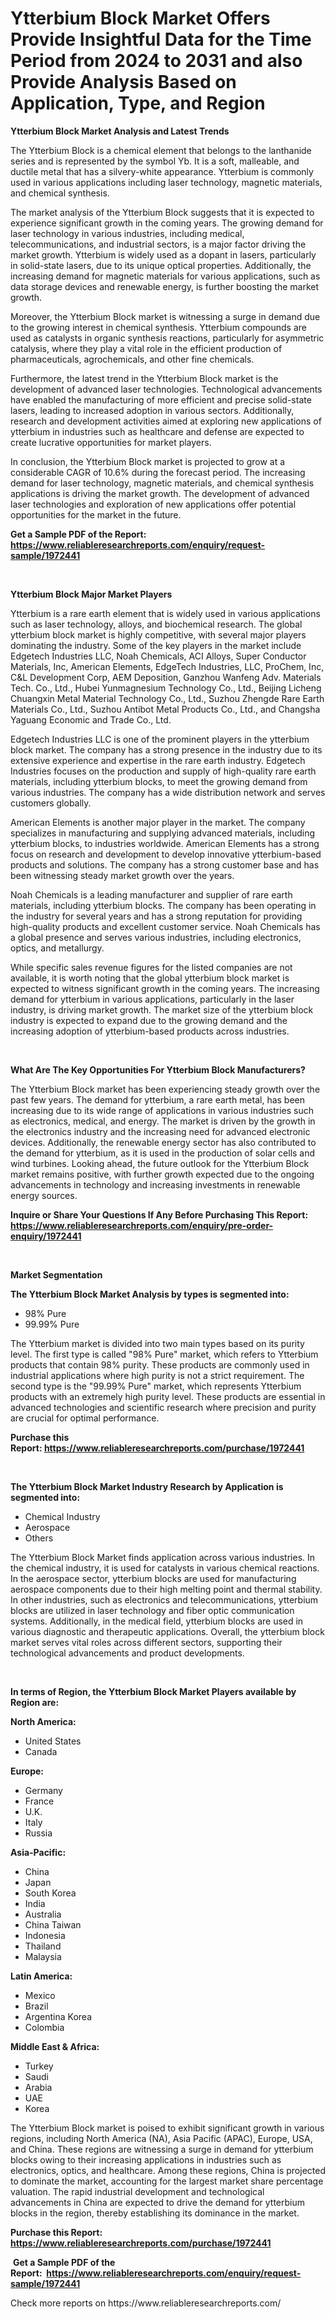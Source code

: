 <p><h1>Ytterbium Block Market Offers Provide Insightful Data for the Time Period from 2024 to 2031 and also Provide Analysis Based on Application, Type, and Region</h1></p><p><strong>Ytterbium Block Market Analysis and Latest Trends</strong></p>
<p><p>The Ytterbium Block is a chemical element that belongs to the lanthanide series and is represented by the symbol Yb. It is a soft, malleable, and ductile metal that has a silvery-white appearance. Ytterbium is commonly used in various applications including laser technology, magnetic materials, and chemical synthesis.</p><p>The market analysis of the Ytterbium Block suggests that it is expected to experience significant growth in the coming years. The growing demand for laser technology in various industries, including medical, telecommunications, and industrial sectors, is a major factor driving the market growth. Ytterbium is widely used as a dopant in lasers, particularly in solid-state lasers, due to its unique optical properties. Additionally, the increasing demand for magnetic materials for various applications, such as data storage devices and renewable energy, is further boosting the market growth.</p><p>Moreover, the Ytterbium Block market is witnessing a surge in demand due to the growing interest in chemical synthesis. Ytterbium compounds are used as catalysts in organic synthesis reactions, particularly for asymmetric catalysis, where they play a vital role in the efficient production of pharmaceuticals, agrochemicals, and other fine chemicals.</p><p>Furthermore, the latest trend in the Ytterbium Block market is the development of advanced laser technologies. Technological advancements have enabled the manufacturing of more efficient and precise solid-state lasers, leading to increased adoption in various sectors. Additionally, research and development activities aimed at exploring new applications of ytterbium in industries such as healthcare and defense are expected to create lucrative opportunities for market players.</p><p>In conclusion, the Ytterbium Block market is projected to grow at a considerable CAGR of 10.6% during the forecast period. The increasing demand for laser technology, magnetic materials, and chemical synthesis applications is driving the market growth. The development of advanced laser technologies and exploration of new applications offer potential opportunities for the market in the future.</p></p>
<p><strong>Get a Sample PDF of the Report:&nbsp; <a href="https://www.reliableresearchreports.com/enquiry/request-sample/1972441">https://www.reliableresearchreports.com/enquiry/request-sample/1972441</a></strong></p>
<p>&nbsp;</p>
<p><strong>Ytterbium Block Major Market Players</strong></p>
<p><p>Ytterbium is a rare earth element that is widely used in various applications such as laser technology, alloys, and biochemical research. The global ytterbium block market is highly competitive, with several major players dominating the industry. Some of the key players in the market include Edgetech Industries LLC, Noah Chemicals, ACI Alloys, Super Conductor Materials, Inc, American Elements, EdgeTech Industries, LLC, ProChem, Inc, C&L Development Corp, AEM Deposition, Ganzhou Wanfeng Adv. Materials Tech. Co., Ltd., Hubei Yunmagnesium Technology Co., Ltd., Beijing Licheng Chuangxin Metal Material Technology Co., Ltd., Suzhou Zhengde Rare Earth Materials Co., Ltd., Suzhou Antibot Metal Products Co., Ltd., and Changsha Yaguang Economic and Trade Co., Ltd.</p><p>Edgetech Industries LLC is one of the prominent players in the ytterbium block market. The company has a strong presence in the industry due to its extensive experience and expertise in the rare earth industry. Edgetech Industries focuses on the production and supply of high-quality rare earth materials, including ytterbium blocks, to meet the growing demand from various industries. The company has a wide distribution network and serves customers globally.</p><p>American Elements is another major player in the market. The company specializes in manufacturing and supplying advanced materials, including ytterbium blocks, to industries worldwide. American Elements has a strong focus on research and development to develop innovative ytterbium-based products and solutions. The company has a strong customer base and has been witnessing steady market growth over the years.</p><p>Noah Chemicals is a leading manufacturer and supplier of rare earth materials, including ytterbium blocks. The company has been operating in the industry for several years and has a strong reputation for providing high-quality products and excellent customer service. Noah Chemicals has a global presence and serves various industries, including electronics, optics, and metallurgy.</p><p>While specific sales revenue figures for the listed companies are not available, it is worth noting that the global ytterbium block market is expected to witness significant growth in the coming years. The increasing demand for ytterbium in various applications, particularly in the laser industry, is driving market growth. The market size of the ytterbium block industry is expected to expand due to the growing demand and the increasing adoption of ytterbium-based products across industries.</p></p>
<p>&nbsp;</p>
<p><strong>What Are The Key Opportunities For Ytterbium Block Manufacturers?</strong></p>
<p><p>The Ytterbium Block market has been experiencing steady growth over the past few years. The demand for ytterbium, a rare earth metal, has been increasing due to its wide range of applications in various industries such as electronics, medical, and energy. The market is driven by the growth in the electronics industry and the increasing need for advanced electronic devices. Additionally, the renewable energy sector has also contributed to the demand for ytterbium, as it is used in the production of solar cells and wind turbines. Looking ahead, the future outlook for the Ytterbium Block market remains positive, with further growth expected due to the ongoing advancements in technology and increasing investments in renewable energy sources.</p></p>
<p><strong>Inquire or Share Your Questions If Any Before Purchasing This Report: <a href="https://www.reliableresearchreports.com/enquiry/pre-order-enquiry/1972441">https://www.reliableresearchreports.com/enquiry/pre-order-enquiry/1972441</a></strong></p>
<p>&nbsp;</p>
<p><strong>Market Segmentation</strong></p>
<p><strong>The Ytterbium Block Market Analysis by types is segmented into:</strong></p>
<p><ul><li>98% Pure</li><li>99.99% Pure</li></ul></p>
<p><p>The Ytterbium market is divided into two main types based on its purity level. The first type is called "98% Pure" market, which refers to Ytterbium products that contain 98% purity. These products are commonly used in industrial applications where high purity is not a strict requirement. The second type is the "99.99% Pure" market, which represents Ytterbium products with an extremely high purity level. These products are essential in advanced technologies and scientific research where precision and purity are crucial for optimal performance.</p></p>
<p><strong>Purchase this Report:&nbsp;<a href="https://www.reliableresearchreports.com/purchase/1972441">https://www.reliableresearchreports.com/purchase/1972441</a></strong></p>
<p>&nbsp;</p>
<p><strong>The Ytterbium Block Market Industry Research by Application is segmented into:</strong></p>
<p><ul><li>Chemical Industry</li><li>Aerospace</li><li>Others</li></ul></p>
<p><p>The Ytterbium Block Market finds application across various industries. In the chemical industry, it is used for catalysts in various chemical reactions. In the aerospace sector, ytterbium blocks are used for manufacturing aerospace components due to their high melting point and thermal stability. In other industries, such as electronics and telecommunications, ytterbium blocks are utilized in laser technology and fiber optic communication systems. Additionally, in the medical field, ytterbium blocks are used in various diagnostic and therapeutic applications. Overall, the ytterbium block market serves vital roles across different sectors, supporting their technological advancements and product developments.</p></p>
<p>&nbsp;</p>
<p><strong>In terms of Region, the Ytterbium Block Market Players available by Region are:</strong></p>
<p>
    <p> <strong> North America: </strong>
        <ul>
            <li>United States</li>
            <li>Canada</li>
        </ul>
        </p> 
    <p> <strong> Europe: </strong>
        <ul>
            <li>Germany</li>
            <li>France</li>
            <li>U.K.</li>
            <li>Italy</li>
            <li>Russia</li>
        </ul>
        </p> 
    <p> <strong> Asia-Pacific: </strong>
        <ul>
            <li>China</li>
            <li>Japan</li>
            <li>South Korea</li>
            <li>India</li>
            <li>Australia</li>
            <li>China Taiwan</li>
            <li>Indonesia</li>
            <li>Thailand</li>
            <li>Malaysia</li>
        </ul>
        </p> 
    <p> <strong> Latin America: </strong>
        <ul>
            <li>Mexico</li>
            <li>Brazil</li>
            <li>Argentina Korea</li>
            <li>Colombia</li>
        </ul>
        </p> 
    <p> <strong> Middle East & Africa: </strong>
        <ul>
            <li>Turkey</li>
            <li>Saudi</li>
            <li>Arabia</li>
            <li>UAE</li>
            <li>Korea</li>
        </ul>
    </p>
    </p>
<p><p>The Ytterbium Block market is poised to exhibit significant growth in various regions, including North America (NA), Asia Pacific (APAC), Europe, USA, and China. These regions are witnessing a surge in demand for ytterbium blocks owing to their increasing applications in industries such as electronics, optics, and healthcare. Among these regions, China is projected to dominate the market, accounting for the largest market share percentage valuation. The rapid industrial development and technological advancements in China are expected to drive the demand for ytterbium blocks in the region, thereby establishing its dominance in the market.</p></p>
<p><strong>Purchase this Report: <a href="https://www.reliableresearchreports.com/purchase/1972441">https://www.reliableresearchreports.com/purchase/1972441</a></strong></p>
<p>&nbsp;<strong>Get a Sample PDF of the Report:&nbsp;&nbsp;<a href="https://www.reliableresearchreports.com/enquiry/request-sample/1972441">https://www.reliableresearchreports.com/enquiry/request-sample/1972441</a></strong></p>
<p><strong></strong></p>
<p>Check more reports on https://www.reliableresearchreports.com/</p>